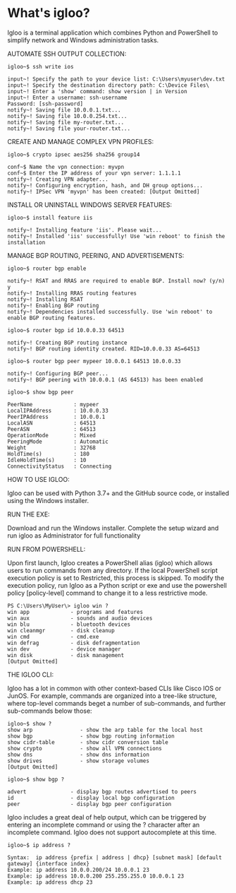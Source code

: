 # What's igloo?

Igloo is a terminal application which combines Python and PowerShell to simplify network and Windows administration tasks. 

AUTOMATE SSH OUTPUT COLLECTION:
```
igloo~$ ssh write ios

input~! Specify the path to your device list: C:\Users\myuser\dev.txt
input~! Specify the destination directory path: C:\Device Files\
input~! Enter a 'show' command: show version | in Version
input~! Enter a username: ssh-username
Password: [ssh-password]
notify~! Saving file 10.0.0.1.txt...
notify~! Saving file 10.0.0.254.txt...
notify~! Saving file my-router.txt...
notify~! Saving file your-router.txt...
```
CREATE AND MANAGE COMPLEX VPN PROFILES:
```
igloo~$ crypto ipsec aes256 sha256 group14

conf~$ Name the vpn connection: myvpn
conf~$ Enter the IP address of your vpn server: 1.1.1.1
notify~! Creating VPN adapter...
notify~! Configuring encryption, hash, and DH group options...
notify~! IPSec VPN 'myvpn' has been created: [Output Omitted]
```
INSTALL OR UNINSTALL WINDOWS SERVER FEATURES:
```
igloo~$ install feature iis

notify~! Installing feature 'iis'. Please wait...
notify~! Installed 'iis' successfully! Use 'win reboot' to finish the installation
```
MANAGE BGP ROUTING, PEERING, AND ADVERTISEMENTS:
```
igloo~$ router bgp enable

notify~! RSAT and RRAS are required to enable BGP. Install now? (y/n) y
notify~! Installing RRAS routing features
notify~! Installing RSAT
notify~! Enabling BGP routing
notify~! Dependencies installed successfully. Use 'win reboot' to enable BGP routing features.

igloo~$ router bgp id 10.0.0.33 64513

notify~! Creating BGP routing instance
notify~! BGP routing identity created. RID=10.0.0.33 AS=64513

igloo~$ router bgp peer mypeer 10.0.0.1 64513 10.0.0.33

notify~! Configuring BGP peer...
notify~! BGP peering with 10.0.0.1 (AS 64513) has been enabled

igloo~$ show bgp peer

PeerName             : mypeer
LocalIPAddress       : 10.0.0.33
PeerIPAddress        : 10.0.0.1
LocalASN             : 64513
PeerASN              : 64513
OperationMode        : Mixed
PeeringMode          : Automatic
Weight               : 32768
HoldTime(s)          : 180
IdleHoldTime(s)      : 10
ConnectivityStatus   : Connecting
```

HOW TO USE IGLOO:

Igloo can be used with Python 3.7+ and the GitHub source code, or installed using the Windows installer.

RUN THE EXE:

Download and run the Windows installer.
Complete the setup wizard and run igloo as Administrator for full functionality

RUN FROM POWERSHELL:

Upon first launch, Igloo creates a PowerShell alias (igloo) which allows users to run commands from any directory. If the local PowerShell script execution policy is set to Restricted, this process is skipped. To modify the execution policy, run Igloo as a Python script or exe and use the powershell policy [policy-level] command to change it to a less restrictive mode.
```
PS C:\Users\MyUser\> igloo win ?
win app             - programs and features
win aux             - sounds and audio devices
win blu             - bluetooth devices
win cleanmgr        - disk cleanup
win cmd             - cmd.exe
win defrag          - disk defragmentation
win dev             - device manager
win disk            - disk management
[Output Omitted]
```
THE IGLOO CLI:

Igloo has a lot in common with other context-based CLIs like Cisco IOS or JunOS. For example, commands are organized into a tree-like structure, where top-level commands beget a number of sub-commands, and further sub-commands below those:
```
igloo~$ show ?
show arp               - show the arp table for the local host
show bgp               - show bgp routing information
show cidr-table        - show cidr conversion table
show crypto            - show all VPN connections
show dns               - show dns information
show drives            - show storage volumes
[Output Omitted]

igloo~$ show bgp ?

advert              - display bgp routes advertised to peers
id                  - display local bgp configuration
peer                - display bgp peer configuration
```
Igloo includes a great deal of help output, which can be triggered by entering an incomplete command or using the ? character after an incomplete command. Igloo does not support autocomplete at this time.
```
igloo~$ ip address ?

Syntax:  ip address {prefix | address | dhcp} [subnet mask] [default gateway] {interface index}
Example: ip address 10.0.0.200/24 10.0.0.1 23
Example: ip address 10.0.0.200 255.255.255.0 10.0.0.1 23
Example: ip address dhcp 23
```
